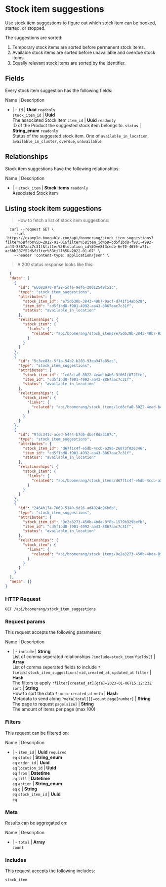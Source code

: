 # Stock item suggestions

Use stock item suggestions to figure out which stock item can be booked,
started, or stopped.

The suggestions are sorted:
  1. Temporary stock items are sorted before permanent stock items.
  2. Available stock items are sorted before unavailable and overdue stock items.
  3. Equally relevant stock items are sorted by the identifier.

## Fields
Every stock item suggestion has the following fields:

Name | Description
- | -
`id` | **Uuid** `readonly`<br>
`stock_item_id` | **Uuid** <br>The associated Stock item
`item_id` | **Uuid** `readonly`<br>ID of the Product the suggested stock item belongs to.
`status` | **String_enum** `readonly`<br>Status of the suggested stock item. One of `available_in_location`, `available_in_cluster`, `overdue`, `unavailable` 


## Relationships
Stock item suggestions have the following relationships:

Name | Description
- | -
`stock_item` | **Stock items** `readonly`<br>Associated Stock item


## Listing stock item suggestions



> How to fetch a list of stock item suggestions:

```shell
  curl --request GET \
    --url 'https://example.booqable.com/api/boomerang/stock_item_suggestions?filter%5Bfrom%5D=2022-01-01&filter%5Bitem_id%5D=cd5f1bd8-f901-4992-aa43-8867aac7c31f&filter%5Blocation_id%5D=e8f3cedb-6e70-4650-a7fc-ac6bb287f52d&filter%5Btill%5D=2022-01-07' \
    --header 'content-type: application/json' \
```

> A 200 status response looks like this:

```json
  {
  "data": [
    {
      "id": "66682970-8f28-5dfe-9ef6-20012549c51c",
      "type": "stock_item_suggestions",
      "attributes": {
        "stock_item_id": "e75d630b-3843-40b7-9acf-d741f14ab628",
        "item_id": "cd5f1bd8-f901-4992-aa43-8867aac7c31f",
        "status": "available_in_location"
      },
      "relationships": {
        "stock_item": {
          "links": {
            "related": "api/boomerang/stock_items/e75d630b-3843-40b7-9acf-d741f14ab628"
          }
        }
      }
    },
    {
      "id": "5c3ee83c-5f1a-54b2-b203-93ea947a85ac",
      "type": "stock_item_suggestions",
      "attributes": {
        "stock_item_id": "1cd8cfa0-8022-4ead-b4b6-3f061f8721fe",
        "item_id": "cd5f1bd8-f901-4992-aa43-8867aac7c31f",
        "status": "available_in_location"
      },
      "relationships": {
        "stock_item": {
          "links": {
            "related": "api/boomerang/stock_items/1cd8cfa0-8022-4ead-b4b6-3f061f8721fe"
          }
        }
      }
    },
    {
      "id": "9fdc341c-aced-5444-b7d6-dbef8da3107c",
      "type": "stock_item_suggestions",
      "attributes": {
        "stock_item_id": "d67f1c4f-e5db-4ccb-a396-26873f026346",
        "item_id": "cd5f1bd8-f901-4992-aa43-8867aac7c31f",
        "status": "available_in_location"
      },
      "relationships": {
        "stock_item": {
          "links": {
            "related": "api/boomerang/stock_items/d67f1c4f-e5db-4ccb-a396-26873f026346"
          }
        }
      }
    },
    {
      "id": "2464b174-7069-5140-9d26-ad4924c96b6b",
      "type": "stock_item_suggestions",
      "attributes": {
        "stock_item_id": "9e2a3273-450b-4bda-8f8b-1579b929befb",
        "item_id": "cd5f1bd8-f901-4992-aa43-8867aac7c31f",
        "status": "available_in_location"
      },
      "relationships": {
        "stock_item": {
          "links": {
            "related": "api/boomerang/stock_items/9e2a3273-450b-4bda-8f8b-1579b929befb"
          }
        }
      }
    }
  ],
  "meta": {}
}
```

### HTTP Request

`GET /api/boomerang/stock_item_suggestions`

### Request params

This request accepts the following parameters:

Name | Description
- | -
`include` | **String** <br>List of comma seperated relationships `?include=stock_item`
`fields[]` | **Array** <br>List of comma seperated fields to include `?fields[stock_item_suggestions]=id,created_at,updated_at`
`filter` | **Hash** <br>The filters to apply `?filter[created_at][gte]=2023-01-06T15:12:23Z`
`sort` | **String** <br>How to sort the data `?sort=-created_at`
`meta` | **Hash** <br>Metadata to send along `?meta[total][]=count`
`page[number]` | **String** <br>The page to request
`page[size]` | **String** <br>The amount of items per page (max 100)


### Filters

This request can be filtered on:

Name | Description
- | -
`item_id` | **Uuid** `required`<br>`eq`
`status` | **String_enum** <br>`eq`
`order_id` | **Uuid** <br>`eq`
`location_id` | **Uuid** <br>`eq`
`from` | **Datetime** <br>`eq`
`till` | **Datetime** <br>`eq`
`action` | **String_enum** <br>`eq`
`q` | **String** <br>`eq`
`stock_item_id` | **Uuid** <br>`eq`


### Meta

Results can be aggregated on:

Name | Description
- | -
`total` | **Array** <br>`count`


### Includes

This request accepts the following includes:

`stock_item`





